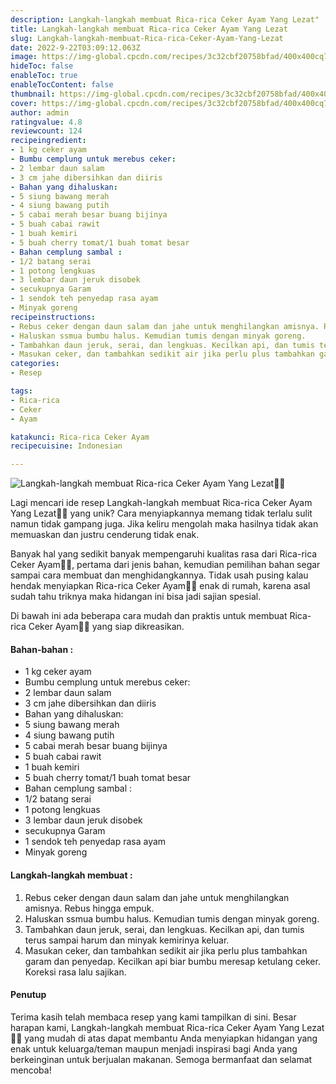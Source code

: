 ```yaml
---
description: Langkah-langkah membuat Rica-rica Ceker Ayam Yang Lezat"
title: Langkah-langkah membuat Rica-rica Ceker Ayam Yang Lezat
slug: Langkah-langkah-membuat-Rica-rica-Ceker-Ayam-Yang-Lezat
date: 2022-9-22T03:09:12.063Z
image: https://img-global.cpcdn.com/recipes/3c32cbf20758bfad/400x400cq70/photo.jpg
hideToc: false
enableToc: true
enableTocContent: false
thumbnail: https://img-global.cpcdn.com/recipes/3c32cbf20758bfad/400x400cq70/photo.jpg
cover: https://img-global.cpcdn.com/recipes/3c32cbf20758bfad/400x400cq70/photo.jpg
author: admin
ratingvalue: 4.8
reviewcount: 124
recipeingredient:
- 1 kg ceker ayam
- Bumbu cemplung untuk merebus ceker:
- 2 lembar daun salam
- 3 cm jahe dibersihkan dan diiris
- Bahan yang dihaluskan:
- 5 siung bawang merah
- 4 siung bawang putih
- 5 cabai merah besar buang bijinya
- 5 buah cabai rawit
- 1 buah kemiri
- 5 buah cherry tomat/1 buah tomat besar
- Bahan cemplung sambal :
- 1/2 batang serai
- 1 potong lengkuas
- 3 lembar daun jeruk disobek
- secukupnya Garam
- 1 sendok teh penyedap rasa ayam
- Minyak goreng
recipeinstructions:
- Rebus ceker dengan daun salam dan jahe untuk menghilangkan amisnya. Rebus hingga empuk.
- Haluskan ssmua bumbu halus. Kemudian tumis dengan minyak goreng.
- Tambahkan daun jeruk, serai, dan lengkuas. Kecilkan api, dan tumis terus sampai harum dan minyak kemirinya keluar.
- Masukan ceker, dan tambahkan sedikit air jika perlu plus tambahkan garam dan penyedap. Kecilkan api biar bumbu meresap ketulang ceker. Koreksi rasa lalu sajikan.
categories:
- Resep

tags:
- Rica-rica
- Ceker
- Ayam

katakunci: Rica-rica Ceker Ayam
recipecuisine: Indonesian

---
```


![Langkah-langkah membuat Rica-rica Ceker Ayam Yang Lezat👩‍🍳](https://img-global.cpcdn.com/recipes/3c32cbf20758bfad/400x400cq70/photo.jpg)

Lagi mencari ide resep Langkah-langkah membuat Rica-rica Ceker Ayam Yang Lezat👩‍🍳 yang unik? Cara menyiapkannya memang tidak terlalu sulit namun tidak gampang juga. Jika keliru mengolah maka hasilnya tidak akan memuaskan dan justru cenderung tidak enak.

Banyak hal yang sedikit banyak mempengaruhi kualitas rasa dari Rica-rica Ceker Ayam👩‍🍳, pertama dari jenis bahan, kemudian pemilihan bahan segar sampai cara membuat dan menghidangkannya. Tidak usah pusing kalau hendak menyiapkan Rica-rica Ceker Ayam👩‍🍳 enak di rumah, karena asal sudah tahu triknya maka hidangan ini bisa jadi sajian spesial.

Di bawah ini ada beberapa cara mudah dan praktis untuk membuat Rica-rica Ceker Ayam👩‍🍳 yang siap dikreasikan.

<!--inarticleads1-->

#### Bahan-bahan :

- 1 kg ceker ayam
- Bumbu cemplung untuk merebus ceker:
- 2 lembar daun salam
- 3 cm jahe dibersihkan dan diiris
- Bahan yang dihaluskan:
- 5 siung bawang merah
- 4 siung bawang putih
- 5 cabai merah besar buang bijinya
- 5 buah cabai rawit
- 1 buah kemiri
- 5 buah cherry tomat/1 buah tomat besar
- Bahan cemplung sambal :
- 1/2 batang serai
- 1 potong lengkuas
- 3 lembar daun jeruk disobek
- secukupnya Garam
- 1 sendok teh penyedap rasa ayam
- Minyak goreng

<!--inarticleads2-->

#### Langkah-langkah membuat :

1. Rebus ceker dengan daun salam dan jahe untuk menghilangkan amisnya. Rebus hingga empuk.
1. Haluskan ssmua bumbu halus. Kemudian tumis dengan minyak goreng.
1. Tambahkan daun jeruk, serai, dan lengkuas. Kecilkan api, dan tumis terus sampai harum dan minyak kemirinya keluar.
1. Masukan ceker, dan tambahkan sedikit air jika perlu plus tambahkan garam dan penyedap. Kecilkan api biar bumbu meresap ketulang ceker. Koreksi rasa lalu sajikan.

#### Penutup

Terima kasih telah membaca resep yang kami tampilkan di sini. Besar harapan kami, Langkah-langkah membuat Rica-rica Ceker Ayam Yang Lezat👩‍🍳 yang mudah di atas dapat membantu Anda menyiapkan hidangan yang enak untuk keluarga/teman maupun menjadi inspirasi bagi Anda yang berkeinginan untuk berjualan makanan. Semoga bermanfaat dan selamat mencoba!